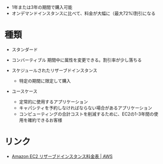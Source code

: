 - 1年または3年の期間で購入可能
- オンデマンドインスタンスに比べて、料金が大幅に（最大72%)割引になる

# 種類
- スタンダード
- コンバーティブル
  期間中に属性を変更できる。割引率が少し落ちる
- スケジュールされたリザーブドインスタンス
	- 特定の期間に限定して購入

- ユースケース
	- 定常的に使用するアプリケーション
	- キャパシティを予約しなければならない場合があるアプリケーション
	- コンピューティングの合計コストを削減するために、EC2の1-3年間の使用を確約できるお客様

# リンク
- [Amazon EC2 リザーブドインスタンス料金表 | AWS](https://aws.amazon.com/jp/ec2/pricing/reserved-instances/pricing/)